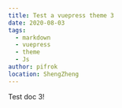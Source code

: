 ```yaml
---
title: Test a vuepress theme 3
date: 2020-08-03
tags: 
  - markdown
  - vuepress
  - theme
  - Js
author: pifrok
location: ShengZheng  
---
```


Test doc 3!

<ZanShang />